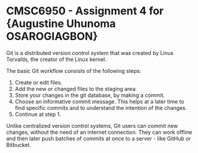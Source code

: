 # CMSC6950 - Assignment 4 for {Augustine Uhunoma OSAROGIAGBON}

Git is a distributed version control system that was created by
Linus Torvalds, the creator of the Linux kernel.


The basic Git workflow consists of the following steps:

1. Create or edit files.
2. Add the new or changed files to the staging area.
3. Store your changes in the git database, by making a commit.
4. Choose an informative commit message. This helps at a later time to find
   specific commits and to understand the intention of the changes.
5. Continue at step 1.


Unlike centralized version control systems, Git users can commit new changes,
without the need of an internet connection.  They can work offline and then later
push batches of commits at once to a server - like GitHub or Bitbucket.
